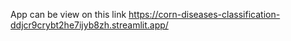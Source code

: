 App can be view on this link https://corn-diseases-classification-ddjcr9crybt2he7ijyb8zh.streamlit.app/
